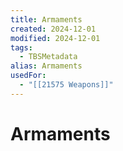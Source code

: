 ```yaml
---
title: Armaments
created: 2024-12-01
modified: 2024-12-01
tags:
  - TBSMetadata
alias: Armaments
usedFor:
  - "[[21575 Weapons]]"
---
```

# Armaments
